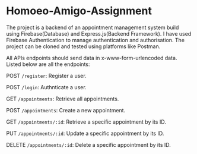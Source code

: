 # Homoeo-Amigo-Assignment

The project is a backend of an appointment management system build using Firebase(Database) and Express.js(Backend Framework). I have used Firebase Authentication to manage authentication and authorisation.
The project can be cloned and tested using platforms like Postman.


All APIs endpoints should send data in x-www-form-urlencoded data. Listed below are all the endpoints:

POST `/register`: Register a user.

POST `/login`: Authnticate a user.

GET `/appointments`: Retrieve all appointments.

POST `/appointments`: Create a new appointment.

GET `/appointments/:id`: Retrieve a specific appointment by its ID.

PUT `/appointments/:id`: Update a specific appointment by its ID.

DELETE `/appointments/:id`: Delete a specific appointment by its ID.

